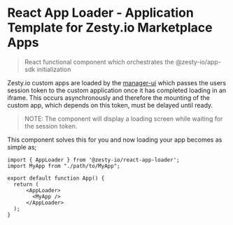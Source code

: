 # React App Loader - Application Template for Zesty.io Marketplace Apps
> React functional component which orchestrates the @zesty-io/app-sdk initialization

Zesty.io custom apps are loaded by the [manager-ui](https://github.com/zesty-io/manager-ui) which passes the users session token to the custom application once it has completed loading in an iframe. This occurs asynchronously and therefore the mounting of the custom app, which depends on this token, must be delayed until ready.

> NOTE: The component will display a loading screen while waiting for the session token.

This component solves this for you and now loading your app becomes as simple as;

```React
import { AppLoader } from '@zesty-io/react-app-loader';
import MyApp from "./path/to/MyApp";

export default function App() {
  return (
      <AppLoader>
        <MyApp />
      </AppLoader>
  );
}
```

